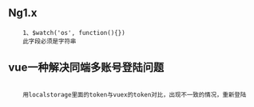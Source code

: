 ## Ng1.x 


```
	1、$watch('os', function(){})
	此字段必须是字符串 
```


## vue一种解决同端多账号登陆问题

```

    用localstorage里面的token与vuex的token对比，出现不一致的情况，重新登陆

```